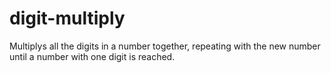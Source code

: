 # digit-multiply
Multiplys all the digits in a number together, repeating with the new number until a number with one digit is reached.
